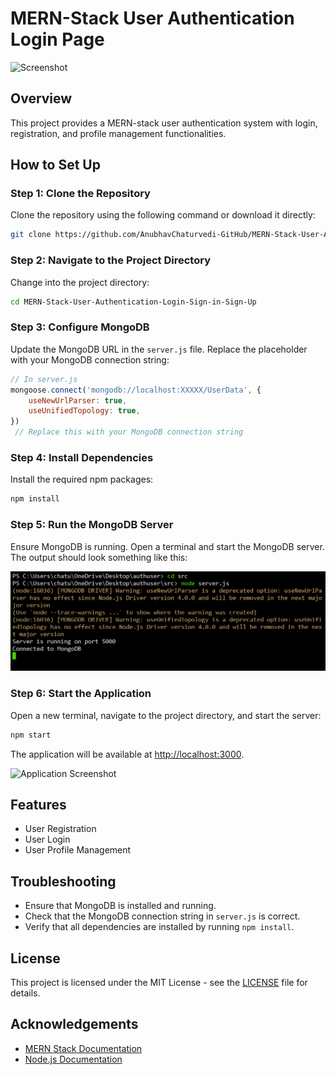 # MERN-Stack User Authentication Login Page

![Screenshot]() 

## Overview

This project provides a MERN-stack user authentication system with login, registration, and profile management functionalities.

## How to Set Up

### Step 1: Clone the Repository

Clone the repository using the following command or download it directly:

```bash
git clone https://github.com/AnubhavChaturvedi-GitHub/MERN-Stack-User-Authentication-Login-Sign-in-Sign-Up.git
```

### Step 2: Navigate to the Project Directory

Change into the project directory:

```bash
cd MERN-Stack-User-Authentication-Login-Sign-in-Sign-Up
```

### Step 3: Configure MongoDB

Update the MongoDB URL in the `server.js` file. Replace the placeholder with your MongoDB connection string:

```js
// In server.js
mongoose.connect('mongodb://localhost:XXXXX/UserData', {
    useNewUrlParser: true,
    useUnifiedTopology: true,
})
 // Replace this with your MongoDB connection string
```

### Step 4: Install Dependencies

Install the required npm packages:

```bash
npm install
```

### Step 5: Run the MongoDB Server

Ensure MongoDB is running. Open a terminal and start the MongoDB server. The output should look something like this:

![MongoDB Server Screenshot](https://github.com/AnubhavChaturvedi-GitHub/MERN-Stack-User-Authentication-Login-Sign-in-Sign-Up/blob/main/DOC/Screenshot%202024-08-13%20023450.png?raw=true)  <!-- Replace with actual path -->

### Step 6: Start the Application

Open a new terminal, navigate to the project directory, and start the server:

```bash
npm start
```

The application will be available at [http://localhost:3000](http://localhost:3000).

![Application Screenshot](path/to/application-screenshot.png)  <!-- Replace with actual path -->

## Features

- User Registration
- User Login
- User Profile Management

## Troubleshooting

- Ensure that MongoDB is installed and running.
- Check that the MongoDB connection string in `server.js` is correct.
- Verify that all dependencies are installed by running `npm install`.

## License

This project is licensed under the MIT License - see the [LICENSE](LICENSE) file for details.

## Acknowledgements

- [MERN Stack Documentation](https://www.mongodb.com/mern-stack)
- [Node.js Documentation](https://nodejs.org/en/docs/)
